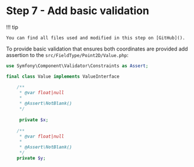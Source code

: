 # Step 7 - Add basic validation

!!! tip

    You can find all files used and modified in this step on [GitHub]().

To provide basic validation that ensures both coordinates are provided add assertion to the `src/FieldType/Point2D/Value.php`:

```php
use Symfony\Component\Validator\Constraints as Assert;

final class Value implements ValueInterface

    /**
     * @var float|null
     *
     * @Assert\NotBlank()
     */
     
     private $x;
     
    /**
     * @var float|null
     *
     * @Assert\NotBlank()
     */
    private $y;
```